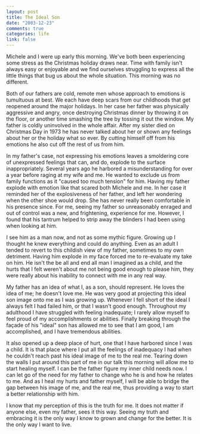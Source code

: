 ```yaml
--- 
layout: post
title: The Ideal Son
date: "2003-12-23"
comments: true
categories: life
link: false
---
```

Michele and I were up early this morning. We've both been experiencing some stress as the Christmas holiday draws near. Time with family isn't always easy or enjoyable and we find ourselves struggling to express all the little things that bug us about the whole situation. This morning was no different.

Both of our fathers are cold, remote men whose approach to emotions is tumultuous at best. We each have deep scars from our childhoods that get reopened around the major holidays. In her case her father was physically aggressive and angry, once destroying Christmas dinner by throwing it on the floor, or another time smashing the tree by tossing it out the window. My father is coldly uninvolved in the whole affair. After my sister died on Christmas Day in 1973 he has never talked about her or shown any feelings about her or the holiday what so ever. By cutting himself off from his emotions he also cut off the rest of us from him.

In my father's case, not expressing his emotions leaves a smoldering core of unexpressed feelings that can, and do, explode to the surface inappropriately. Several years ago he harbored a misunderstanding for over a year before raging at my wife and me. He wanted to exclude us from family functions as it "caused too much tension" for him. Having my father explode with emotion like that scared both Michele and me. In her case it reminded her of the explosiveness of her father, and left her wondering when the other shoe would drop. She has never really been comfortable in his presence since. For me, seeing my father so unreasonably enraged and out of control was a new, and frightening, experience for me. However, I found that his tantrum helped to strip away the blinders I had been using when looking at him.

I see him as a man now, and not as some mythic figure. Growing up I thought he knew everything and could do anything. Even as an adult I tended to revert to this childish view of my father, sometimes to my own detriment. Having him explode in my face forced me to re-evaluate my take on him. He isn't the be all and end all man I imagined as a child, and the hurts that I felt weren't about me not being good enough to please him, they were really about his inability to connect with me in any real way.

My father has an idea of what I, as a son, should represent. He loves the idea of me; he doesn't love me. He was very good at projecting this ideal son image onto me as I was growing up. Whenever I fell short of the ideal I always felt I had failed him, or that I wasn't good enough. Throughout my adulthood I have struggled with feeling inadequate; I rarely allow myself to feel proud of my accomplishments or abilities. Finally breaking through the façade of his "ideal" son has allowed me to see that I am good, I am accomplished, and I have tremendous abilities.

It also opened up a deep place of hurt, one that I have harbored since I was a child. It is that place where I put all the feelings of inadequacy I had when he couldn't reach past his ideal image of me to the real me. Tearing down the walls I put around this part of me in our talk this morning will allow me to start healing myself. I can be the father figure my inner child needs now. I can let go of the need for my father to change who he is and how he relates to me. And as I heal my hurts and father myself, I will be able to bridge the gap between his image of me, and the real me, thus providing a way to start a better relationship with him.

I know that my perception of this is the truth for me. It does not matter if anyone else, even my father, sees it this way. Seeing my truth and embracing it is the only way I know to grown and change for the better. It is the only way I want to live.

